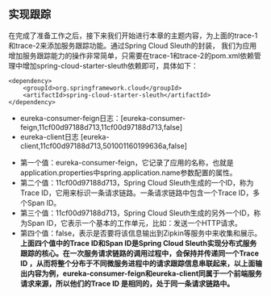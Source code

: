 ## 实现跟踪
在完成了准备工作之后，接下来我们开始进行本章的主题内容，为上面的trace-1和trace-2来添加服务跟踪功能。通过Spring Cloud Sleuth的封装，
我们为应用增加服务跟踪能力的操作非常简单，只需要在trace-1和trace-2的pom.xml依赖管理中增加spring-cloud-starter-sleuth依赖即可，具体如下：

```
<dependency>
	<groupId>org.springframework.cloud</groupId>
	<artifactId>spring-cloud-starter-sleuth</artifactId>
</dependency>
```
* eureka-consumer-feign日志：[eureka-consumer-feign,11cf00d97188d713,11cf00d97188d713,false]
* eureka-client日志 [eureka-client,11cf00d97188d713,501001160199636a,false]
- 第一个值：eureka-consumer-feign，它记录了应用的名称，也就是application.properties中spring.application.name参数配置的属性。
- 第二个值：11cf00d97188d713，Spring Cloud Sleuth生成的一个ID，称为Trace ID，它用来标识一条请求链路。一条请求链路中包含一个Trace ID，多个Span ID。
- 第三个值：11cf00d97188d713，Spring Cloud Sleuth生成的另外一个ID，称为Span ID，它表示一个基本的工作单元，比如：发送一个HTTP请求。
- 第四个值：false，表示是否要将该信息输出到Zipkin等服务中来收集和展示。
**上面四个值中的Trace ID和Span ID是Spring Cloud Sleuth实现分布式服务跟踪的核心。在一次服务请求链路的调用过程中，会保持并传递同一个Trace ID
，从而将整个分布于不同微服务进程中的请求跟踪信息串联起来，以上面输出内容为例，eureka-consumer-feign和eureka-client同属于一个前端服务请求来源，所以他们的Trace ID
是相同的，处于同一条请求链路中。**